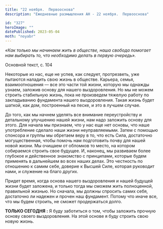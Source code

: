 ```yaml
---
title: "22 ноября.  Первооснова"
description: "Ежедневные размышления АН - 22 ноября.  Первооснова"

id: "327"
heroImage: ""
datePublished: 2023-05-04
moth: "noyabr"
---
```


_«Как только мы начинаем жить в обществе, наша свобода помогает нам выбирать
то, что необходимо делать в первую очередь»._

Основной текст, с. 104

Некоторые из нас, еще не успев, как следует, протрезветь, уже пытаются
наладить свою жизнь в обществе. Карьера, семья, взаимоотношения — все это
части той жизни, которую мы однажды узнаем, заложив основу для нашего
выздоровления. Но мы не можем строить стабильную жизнь, пока не произведем
тяжелую работу по закладыванию фундамента нашего выздоровления. Такая жизнь
будет шаткой, как дом, построенный на песке, и это в лучшем случае.

До того, как мы начнем уделять все внимание переустройству и детальному
улучшению нашей жизни, нам надо заложить основу для этого. Для начала мы
признаем, что у нас еще нет основы, что наше употребление сделало наши жизни
неуправляемыми. Затем с помощью спонсора и группы мы обретаем веру в то, что
есть Сила, достаточно могущественная, чтобы помочь нам подготовить почву для
нашей новой жизни. Мы очищаем от обломков то место, на котором собираемся
строить свое будущее. И, наконец, мы развиваем более глубокое и действенное
знакомство с принципами, которые будем применять в дальнейшем во всех наших
делах. Это честность по отношению к самим себе, доверие к Высшей Силе, которая
руководит нами, и служение на благо других.

Придет время, когда основа нашего выздоровления и нашей будущей жизни будет
заложена, и только тогда мы сможем жить полноценной, правильной жизнью. Но
сначала, мы должны спросить самих себя, достаточно ли надежен и прочен наш
фундамент. Потому что иначе все, что мы будем строить, не сможет продержаться
долго.

**ТОЛЬКО СЕГОДНЯ** **:** Я буду заботиться о том, чтобы заложить прочную
основу своего выздоровления. На этой основе я буду строить свою новую жизнь.

